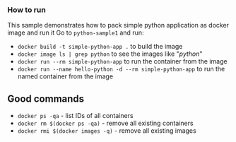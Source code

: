 ###  How to run
This sample demonstrates how to pack simple python application as docker image and run it
Go to `python-sample1` and run:
* `docker build -t simple-python-app .` to build the image
* `docker image ls | grep python` to see the images like "*python*"
* `docker run --rm simple-python-app` to run the container from the image
* `docker run --name hello-python -d --rm simple-python-app` to run the named container from the image

## Good commands
* `docker ps -qa` - list IDs of all containers
* `docker rm $(docker ps -qa)` - remove all existing containers
* `docker rmi $(docker images -q)` - remove all existing images
